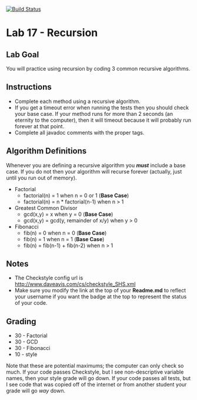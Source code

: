[![Build Status](https://travis-ci.com/StratfordHS-APCS/lab-17-recursion-username.svg)](https://travis-ci.com/StratfordHS-APCS/lab-17-recursion-username)

# Lab 17 - Recursion

## Lab Goal
You will practice using recursion by coding 3 common recursive algorithms.

## Instructions
* Complete each method using a recursive algorithm.
* If you get a timeout error when running the tests then you should check your base case.  If your method runs for more than 2 seconds (an eternity to the computer), then it will timeout because it will probably run forever at that point.
* Complete all javadoc comments with the proper tags.

## Algorithm Definitions
Whenever you are defining a recursive algorithm you ***must*** include a base case.  If you do not then your algorithm will recurse forever (actually, just until you run out of memory).

* Factorial
	- factorial(n) = 1 when n = 0 or 1 (**Base Case**)
	- factorial(n) = n * factorial(n-1) when n > 1
* Greatest Common Divisor
	- gcd(x,y) = x when y = 0 (**Base Case**)
	- gcd(x,y) = gcd(y, remainder of x/y) when y > 0
* Fibonacci
	- fib(n) = 0 when n = 0 (**Base Case**)
	- fib(n) = 1 when n = 1 (**Base Case**)
	- fib(n) = fib(n-1) + fib(n-2) when n > 1

## Notes
* The Checkstyle config url is http://www.daveavis.com/cs/checkstyle_SHS.xml
* Make sure you modify the link at the top of your **Readme.md** to reflect your username if you want the badge at the top to represent the status of your code.

## Grading
* 30 - Factorial
* 30 - GCD
* 30 - Fibonacci
* 10 - style

Note that these are potential maximums; the computer can only check so much.  If your code passes Checkstyle, but I see non-descriptive variable names, then your style grade will go down.  If your code passes all tests, but I see code that was copied off of the internet or from another student your grade will go *way* down.
